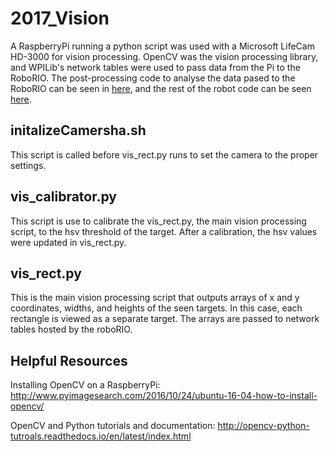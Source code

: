 # 2017_Vision

A RaspberryPi running a python script was used with a Microsoft LifeCam HD-3000 for vision processing. OpenCV was the vision processing library, and WPILib's network tables were used to pass data from the Pi to the RoboRIO. The post-processing code to analyse the data pased to the RoboRIO can be seen in [here](https://github.com/2374/2017_Season/blob/master/2017_Season/src/org/usfirst/frc/team2374/robot/subsystems/Vision.java), and the rest of the robot code can be seen [here](https://github.com/2374/2017_Season).

## initalizeCamersha.sh

This script is called before vis_rect.py runs to set the camera to the proper settings.

## vis_calibrator.py

This script is use to calibrate the vis_rect.py, the main vision processing script, to the hsv threshold of the target. After a calibration, the hsv values were updated in vis_rect.py.

## vis_rect.py

This is the main vision processing script that outputs arrays of x and y coordinates, widths, and heights of the seen targets. In this case, each rectangle is viewed as a separate target. The arrays are passed to network tables hosted by the roboRIO.

## Helpful Resources

Installing OpenCV on a RaspberryPi: http://www.pyimagesearch.com/2016/10/24/ubuntu-16-04-how-to-install-opencv/

OpenCV and Python tutorials and documentation: http://opencv-python-tutroals.readthedocs.io/en/latest/index.html

